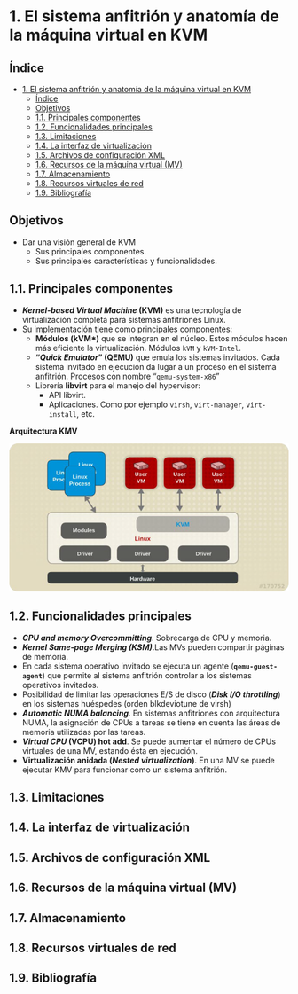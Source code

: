 # 1. El sistema anfitrión y anatomía de la máquina virtual en KVM

## Índice

- [1. El sistema anfitrión y anatomía de la máquina virtual en KVM](#1-el-sistema-anfitrión-y-anatomía-de-la-máquina-virtual-en-kvm)
  - [Índice](#índice)
  - [Objetivos](#objetivos)
  - [1.1. Principales componentes](#11-principales-componentes)
  - [1.2. Funcionalidades principales](#12-funcionalidades-principales)
  - [1.3. Limitaciones](#13-limitaciones)
  - [1.4. La interfaz de virtualización](#14-la-interfaz-de-virtualización)
  - [1.5. Archivos de configuración XML](#15-archivos-de-configuración-xml)
  - [1.6. Recursos de la máquina virtual (MV)](#16-recursos-de-la-máquina-virtual-mv)
  - [1.7. Almacenamiento](#17-almacenamiento)
  - [1.8. Recursos virtuales de red](#18-recursos-virtuales-de-red)
  - [1.9. Bibliografía](#19-bibliografía)

## Objetivos

- Dar una visión general de KVM
  - Sus principales componentes.
  - Sus principales características y funcionalidades.

## 1.1. Principales componentes

- **_Kernel-based Virtual Machine_ (KVM)** es una tecnología de virtualización completa para sistemas anfitriones Linux.
- Su implementación tiene como principales componentes:
  - **Módulos (kVM\*)** que se integran en el núcleo. Estos módulos hacen más eficiente la virtualización. Módulos `kVM` y `kVM-Intel`.
  - **“_Quick Emulator_” (QEMU)** que emula los sistemas invitados. Cada sistema invitado en ejecución da lugar a un proceso en el sistema anfitrión. Procesos con nombre “`qemu-system-x86`”
  - Librería **libvirt** para el manejo del hypervisor:
    - API libvirt.
    - Aplicaciones. Como por ejemplo `virsh`, `virt-manager`, `virt-install`, etc.

**Arquitectura KMV**

<img src="/assets/2025-03-04-22-10-40.png" alt="KVM Architecture" width="600"/>

## 1.2. Funcionalidades principales

- **_CPU and memory Overcommitting_**. Sobrecarga de CPU y memoria.
- **_Kernel Same-page Merging (KSM)_**.Las MVs pueden compartir páginas de memoria.
- En cada sistema operativo invitado se ejecuta un agente (**`qemu-guest-agent`**) que permite al sistema anfitrión controlar a los sistemas operativos invitados.
- Posibilidad de limitar las operaciones E/S de disco (_**Disk I/O throttling**_) en los sistemas huéspedes (orden blkdeviotune de virsh)
- **_Automatic NUMA balancing_**. En sistemas anfitriones con arquitectura NUMA, la asignación de CPUs a tareas se tiene en cuenta las áreas de memoria utilizadas por las tareas.
- **_Virtual CPU_ (VCPU) hot add**. Se puede aumentar el número de CPUs virtuales de una MV, estando ésta en ejecución.
- **Virtualización anidada (_Nested virtualization_)**. En una MV se puede ejecutar KMV para funcionar como un sistema anfitrión.

## 1.3. Limitaciones

## 1.4. La interfaz de virtualización

## 1.5. Archivos de configuración XML

## 1.6. Recursos de la máquina virtual (MV)

## 1.7. Almacenamiento

## 1.8. Recursos virtuales de red

## 1.9. Bibliografía
